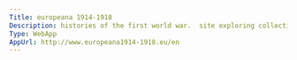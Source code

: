 ```yaml
---
Title: europeana 1914-1918
Description: histories of the first world war.  site exploring collections and resources from libraries, with browsing and search options, and encouraging submissions of stories from individuals.
Type: WebApp
AppUrl: http://www.europeana1914-1918.eu/en
---
```

